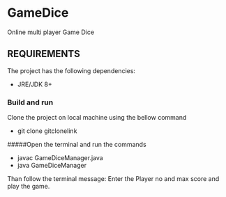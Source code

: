 # GameDice
Online multi player Game Dice

REQUIREMENTS
------------
The project has the following dependencies:
* JRE/JDK 8+


### Build and run

Clone the project on local machine using the bellow command 
* git clone gitclonelink

#####Open the terminal and run the commands
 * javac GameDiceManager.java
 * java GameDiceManager

Than follow the terminal message:
Enter the Player no and max score and play the game.
